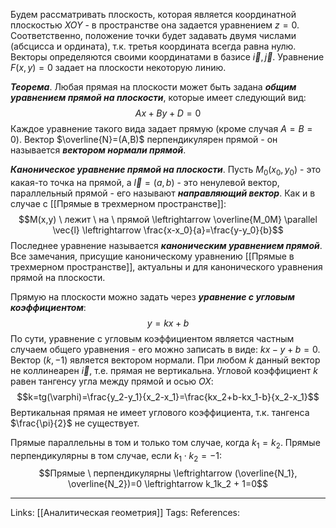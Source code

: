 Будем рассматривать плоскость, которая является координатной плоскостью $XOY$ - в пространстве она задается уравнением $z=0$. Соответственно, положение точки будет задавать двумя числами (абсцисса и ордината), т.к. третья координата всегда равна нулю. Векторы определяются своими координатами в базисе $\vec{i}, \vec{j}$. Уравнение $F(x,y)=0$ задает на плоскости некоторую линию.

***Теорема***. Любая прямая на плоскости может быть задана ***общим уравнением прямой на плоскости***, которые имеет следующий вид:
$$Ax+By+D=0$$
Каждое уравнение такого вида задает прямую (кроме случая $A=B=0$). Вектор $\overline{N}=(A,B)$ перпендикулярен прямой - он называется ***вектором нормали прямой***. 

***Каноническое уравнение прямой на плоскости***. Пусть $M_0(x_0,y_0)$ - это какая-то точка на прямой, а $\vec{l}=(a,b)$ - это ненулевой вектор, параллельный прямой - его называют ***направляющий вектор***. Как и в случае с [[Прямые в трехмерном пространстве]]: 
$$M(x,y) \ лежит \ на \ прямой \leftrightarrow \overline{M_0M} \parallel \vec{l} \leftrightarrow \frac{x-x_0}{a}=\frac{y-y_0}{b}$$
Последнее уравнение называется ***каноническим уравнением прямой***. Все замечания, присущие каноническому уравнению [[Прямые в трехмерном пространстве]], актуальны и для канонического уравнения прямой на плоскости.  

Прямую на плоскости можно задать через ***уравнение с угловым коэффициентом***:
$$y=kx+b$$
По сути, уравнение с угловым коэффициентом является частным случаем общего уравнения - его можно записать в виде: $kx-y+b=0$. Вектор $(k,-1)$ является вектором нормали. При любом $k$ данный вектор не коллинеарен $\vec{i}$, т.е. прямая не вертикальна. 
Угловой коэффициент $k$ равен тангенсу угла между прямой и осью $OX$:
$$k=tg(\varphi)=\frac{y_2-y_1}{x_2-x_1}=\frac{kx_2+b-kx_1-b}{x_2-x_1}$$
Вертикальная прямая не имеет углового коэффициента, т.к. тангенса $\frac{\pi}{2}$ не существует. 

Прямые параллельны в том и только том случае, когда $k_1=k_2$. 
Прямые перпендикулярны в том случае, если $k_1 \cdot k_2=-1$:
$$Прямые \ перпендикулярны \leftrightarrow (\overline{N_1}, \overline{N_2})=0 \leftrightarrow k_1k_2 + 1=0$$



___
Links: [[Аналитическая геометрия]] 
Tags:
References: